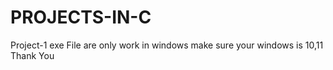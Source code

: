 # PROJECTS-IN-C
Project-1 exe File are only work in windows make sure your windows is 10,11 Thank You
